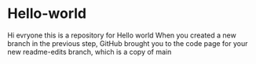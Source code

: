 # Hello-world
Hi evryone this is a repository for Hello world
When you created a new branch in the previous step, GitHub brought you to the code page for your new readme-edits branch, which is a copy of main
